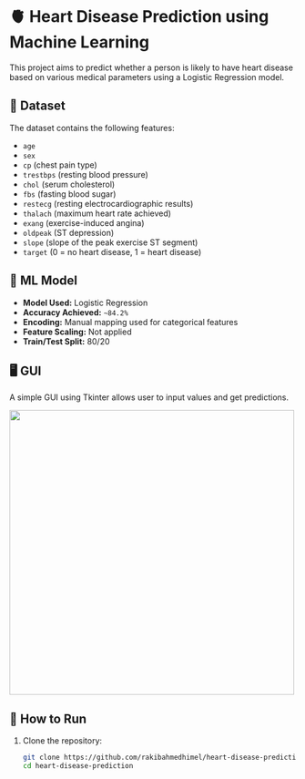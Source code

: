 # 🫀 Heart Disease Prediction using Machine Learning

This project aims to predict whether a person is likely to have heart disease based on various medical parameters using a Logistic Regression model.

## 📁 Dataset
The dataset contains the following features:
- `age`
- `sex`
- `cp` (chest pain type)
- `trestbps` (resting blood pressure)
- `chol` (serum cholesterol)
- `fbs` (fasting blood sugar)
- `restecg` (resting electrocardiographic results)
- `thalach` (maximum heart rate achieved)
- `exang` (exercise-induced angina)
- `oldpeak` (ST depression)
- `slope` (slope of the peak exercise ST segment)
- `target` (0 = no heart disease, 1 = heart disease)

## 🧠 ML Model
- **Model Used:** Logistic Regression
- **Accuracy Achieved:** `~84.2%`
- **Encoding:** Manual mapping used for categorical features
- **Feature Scaling:** Not applied
- **Train/Test Split:** 80/20

## 🖥️ GUI
A simple GUI using Tkinter allows user to input values and get predictions.

<img src="gui1.png" width="500">

## 🧪 How to Run
1. Clone the repository:
   ```bash
   git clone https://github.com/rakibahmedhimel/heart-disease-prediction.git
   cd heart-disease-prediction
